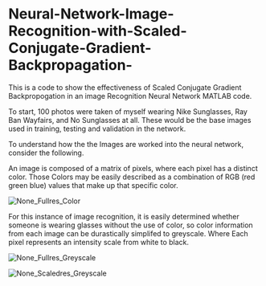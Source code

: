 # Neural-Network-Image-Recognition-with-Scaled-Conjugate-Gradient-Backpropagation-

This is a code to show the effectiveness of Scaled Conjugate Gradient Backpropogation in an image Recognition Neural Network MATLAB code.

To start, 100 photos were taken of myself wearing Nike Sunglasses, Ray Ban Wayfairs, and No Sunglasses at all. These would be the base images used in training, testing and validation in the network.

To understand how the the Images are worked into the neural network, consider the following. 

An image is composed of a matrix of pixels, where each pixel has a distinct color. Those Colors may be easily described as a combination of RGB (red green blue) values that make up that specific color. 

![None_Fullres_Color](https://user-images.githubusercontent.com/50057221/58292982-9e3c6980-7d91-11e9-96af-3c0873583c5e.jpg)


For this instance of image recognition, it is easily determined whether someone is wearing glasses without the use of color, so color information from each image can be durastically simplifed to greyscale. Where Each pixel represents an intensity scale from white to black.



![None_Fullres_Greyscale](https://user-images.githubusercontent.com/50057221/58293097-2cb0eb00-7d92-11e9-981f-57bb32074f68.jpg=250x250)


![None_Scaledres_Greyscale](https://user-images.githubusercontent.com/50057221/58293125-43efd880-7d92-11e9-89f9-cb872ab6567c.jpg)
